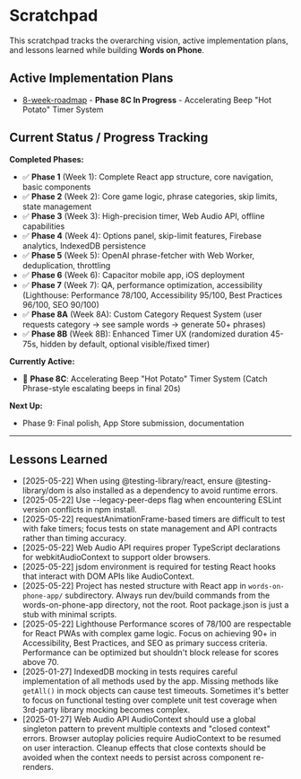 # Scratchpad

This scratchpad tracks the overarching vision, active implementation plans, and lessons learned while building **Words on Phone**.

## Active Implementation Plans

- [8-week-roadmap](implementation-plan/8-week-roadmap.md) - **Phase 8C In Progress** - Accelerating Beep "Hot Potato" Timer System

## Current Status / Progress Tracking

**Completed Phases:**
- ✅ **Phase 1** (Week 1): Complete React app structure, core navigation, basic components
- ✅ **Phase 2** (Week 2): Core game logic, phrase categories, skip limits, state management  
- ✅ **Phase 3** (Week 3): High-precision timer, Web Audio API, offline capabilities
- ✅ **Phase 4** (Week 4): Options panel, skip-limit features, Firebase analytics, IndexedDB persistence
- ✅ **Phase 5** (Week 5): OpenAI phrase-fetcher with Web Worker, deduplication, throttling
- ✅ **Phase 6** (Week 6): Capacitor mobile app, iOS deployment
- ✅ **Phase 7** (Week 7): QA, performance optimization, accessibility (Lighthouse: Performance 78/100, Accessibility 95/100, Best Practices 96/100, SEO 90/100)
- ✅ **Phase 8A** (Week 8A): Custom Category Request System (user requests category → see sample words → generate 50+ phrases)
- ✅ **Phase 8B** (Week 8B): Enhanced Timer UX (randomized duration 45-75s, hidden by default, optional visible/fixed timer)

**Currently Active:**
- 🚧 **Phase 8C**: Accelerating Beep "Hot Potato" Timer System (Catch Phrase-style escalating beeps in final 20s)

**Next Up:**
- Phase 9: Final polish, App Store submission, documentation

---

## Lessons Learned

- [2025-05-22] When using @testing-library/react, ensure @testing-library/dom is also installed as a dependency to avoid runtime errors.
- [2025-05-22] Use --legacy-peer-deps flag when encountering ESLint version conflicts in npm install.
- [2025-05-22] requestAnimationFrame-based timers are difficult to test with fake timers; focus tests on state management and API contracts rather than timing accuracy.
- [2025-05-22] Web Audio API requires proper TypeScript declarations for webkitAudioContext to support older browsers.
- [2025-05-22] jsdom environment is required for testing React hooks that interact with DOM APIs like AudioContext.
- [2025-05-22] Project has nested structure with React app in `words-on-phone-app/` subdirectory. Always run dev/build commands from the words-on-phone-app directory, not the root. Root package.json is just a stub with minimal scripts.
- [2025-05-22] Lighthouse Performance scores of 78/100 are respectable for React PWAs with complex game logic. Focus on achieving 90+ in Accessibility, Best Practices, and SEO as primary success criteria. Performance can be optimized but shouldn't block release for scores above 70.
- [2025-01-27] IndexedDB mocking in tests requires careful implementation of all methods used by the app. Missing methods like `getAll()` in mock objects can cause test timeouts. Sometimes it's better to focus on functional testing over complete unit test coverage when 3rd-party library mocking becomes complex.
- [2025-01-27] Web Audio API AudioContext should use a global singleton pattern to prevent multiple contexts and "closed context" errors. Browser autoplay policies require AudioContext to be resumed on user interaction. Cleanup effects that close contexts should be avoided when the context needs to persist across component re-renders. 